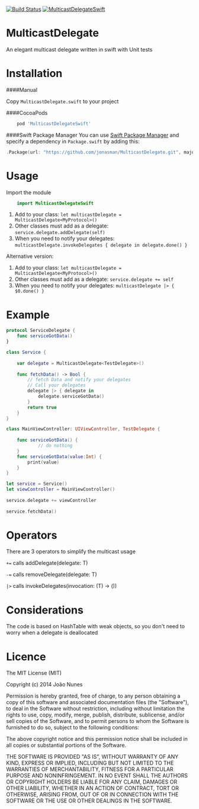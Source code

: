 [![Build Status](https://travis-ci.org/jonasman/MulticastDelegate.svg?branch=master)](https://travis-ci.org/jonasman/MulticastDelegate)
[![MulticastDelegateSwift](https://img.shields.io/cocoapods/v/MulticastDelegateSwift.svg)]()
# MulticastDelegate
An elegant multicast delegate written in swift with Unit tests

Installation
============

####Manual

Copy `MulticastDelegate.swift` to your project

####CocoaPods
```ruby
	pod 'MulticastDelegateSwift'
```
####Swift Package Manager
You can use [Swift Package Manager](https://swift.org/package-manager/) and specify a dependency in `Package.swift` by adding this:
```swift
.Package(url: "https://github.com/jonasman/MulticastDelegate.git", majorVersion: 2)
```

Usage
============
Import the module
```swift
	import MulticastDelegateSwift
```

1. Add to your class: `let multicastDelegate = MulticastDelegate<MyProtocol>()`
2. Other classes must add as a delegate: `service.delegate.addDelegate(self)`
3. When you need to notify your delegates: `multicastDelegate.invokeDelegates { delegate in delegate.done() }`

Alternative version:

1. Add to your class: `let multicastDelegate = MulticastDelegate<MyProtocol>()`
2. Other classes must add as a delegate: `service.delegate += self`
3. When you need to notify your delegates: `multicastDelegate |> { $0.done() }`


Example
===========
```swift
protocol ServiceDelegate {
	func serviceGotData()
}

class Service {
	
	var delegate = MulticastDelegate<TestDelegate>()
	
	func fetchData() -> Bool {
		// fetch Data and notify your delegates
		// Call your delegates 
		delegate |> { delegate in
			delegate.serviceGotData()
		}
		return true
	}
}
```    
```swift
class MainViewController: UIViewController, TestDelegate {
	
	func serviceGotData() {
	    	// do nothing
	}
	func serviceGotData(value:Int) {
		print(value)
	}
}
```
```swift
let service = Service()
let viewController = MainViewController()
		
service.delegate += viewController
		
service.fetchData()
```    

Operators
============
There are 3 operators to simplify the multicast usage

`+=` calls addDelegate(delegate: T)

`-=` calls removeDelegate(delegate: T)

`|>` calls invokeDelegates(invocation: (T) -> ())


Considerations
============
The code is based on HashTable with weak objects, so you don't need to worry when a delegate is deallocated

Licence
============
        
The MIT License (MIT)

Copyright (c) 2014 João Nunes

Permission is hereby granted, free of charge, to any person obtaining a copy of
this software and associated documentation files (the "Software"), to deal in
the Software without restriction, including without limitation the rights to
use, copy, modify, merge, publish, distribute, sublicense, and/or sell copies of
the Software, and to permit persons to whom the Software is furnished to do so,
subject to the following conditions:

The above copyright notice and this permission notice shall be included in all
copies or substantial portions of the Software.

THE SOFTWARE IS PROVIDED "AS IS", WITHOUT WARRANTY OF ANY KIND, EXPRESS OR
IMPLIED, INCLUDING BUT NOT LIMITED TO THE WARRANTIES OF MERCHANTABILITY, FITNESS
FOR A PARTICULAR PURPOSE AND NONINFRINGEMENT. IN NO EVENT SHALL THE AUTHORS OR
COPYRIGHT HOLDERS BE LIABLE FOR ANY CLAIM, DAMAGES OR OTHER LIABILITY, WHETHER
IN AN ACTION OF CONTRACT, TORT OR OTHERWISE, ARISING FROM, OUT OF OR IN
CONNECTION WITH THE SOFTWARE OR THE USE OR OTHER DEALINGS IN THE SOFTWARE.
